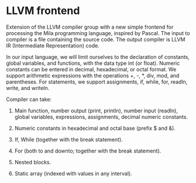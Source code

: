 # LLVM frontend
Extension of the LLVM compiler group with a new simple frontend for processing the Mila programming language, inspired by Pascal. The input to compiler is a file containing the source code. The output compiler is LLVM IR (Intermediate Representation) code.

In our input language, we will limit ourselves to the declaration of constants, global variables, and functions, with the data type int (or float). Numeric constants can be entered in decimal, hexadecimal, or octal format. We support arithmetic expressions with the operations +, -, *, div, mod, and parentheses. For statements, we support assignments, if, while, for, readln, write, and writeln.

Compiler can take:

1. Main function, number output (print, println), number input (readln), global variables, expressions, assignments, decimal numeric constants.

2. Numeric constants in hexadecimal and octal base (prefix $ and &).

3. If, While (together with the break statement).

4. For (both to and downto; together with the break statement).

5. Nested blocks.

6. Static array (indexed with values in any interval).
